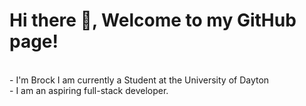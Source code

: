 # Hi there 👋, Welcome to my GitHub page!
<br>
- I'm Brock I am currently a Student at the University of Dayton
<br>
- I am an aspiring full-stack developer.
